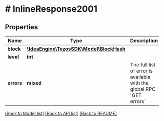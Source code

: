 # # InlineResponse2001

## Properties

Name | Type | Description | Notes
------------ | ------------- | ------------- | -------------
**block** | [**\IdeaEngine\TezosSDK\Model\BlockHash**](BlockHash.md) |  |
**level** | **int** |  |
**errors** | **mixed** | The full list of error is available with the global RPC &#x60;GET errors&#x60; |

[[Back to Model list]](../../README.md#models) [[Back to API list]](../../README.md#endpoints) [[Back to README]](../../README.md)
